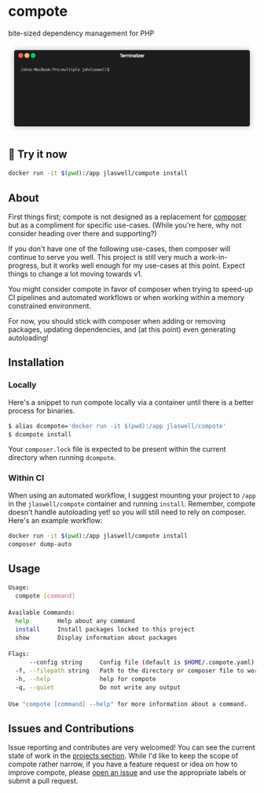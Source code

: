 # compote
bite-sized dependency management for PHP

![install demo](assets/install.gif)

## 🚀 Try it now

```sh
docker run -it $(pwd):/app jlaswell/compote install
```

## About
First things first; compote is not designed as a replacement for [composer](https://github.com/composer/composer)
but as a compliment for specific use-cases. (While you're here, why not consider heading over there and supporting?)

If you don't have one of the following use-cases, then composer will continue to serve you well. This project is still very much a work-in-progress, but it works well enough for my use-cases at this point. Expect things to change a lot moving towards v1.

You might consider compote in favor of composer when trying to speed-up CI pipelines and automated workflows or when working within a memory constrained environment.

For now, you should stick with composer when adding or removing packages, updating dependencies, and (at this point) even generating autoloading!

## Installation

### Locally

Here's a snippet to run compote locally via a container until there is a better process for binaries.
```sh
$ alias dcompote='docker run -it $(pwd):/app jlaswell/compote'
$ dcompote install
```
Your `composer.lock` file is expected to be present within the current directory when running `dcompote`.

### Within CI

When using an automated workflow, I suggest mounting your project to `/app` in the `jlaswell/compote` container and running `install`. Remember, compote doesn't handle autoloading yet! so you will still need to rely on composer. Here's an example workflow:

```sh
docker run -it $(pwd):/app jlaswell/compote install
composer dump-auto
```

## Usage
```sh
Usage:
  compote [command]

Available Commands:
  help        Help about any command
  install     Install packages locked to this project
  show        Display information about packages

Flags:
      --config string     Config file (default is $HOME/.compote.yaml)
  -f, --filepath string   Path to the directory or composer file to work from (default ".")
  -h, --help              help for compote
  -q, --quiet             Do not write any output

Use "compote [command] --help" for more information about a command.
```

## Issues and Contributions

Issue reporting and contributes are very welcomed! You can see the current state of work in the [projects section](https://github.com/jlaswell/compote/projects). While I'd like to keep the scope of compote rather narrow, if you have a feature request or idea on how to improve compote, please [open an issue](https://github.com/jlaswell/compote/issues/new/choose) and use the appropriate labels or submit a pull request.
